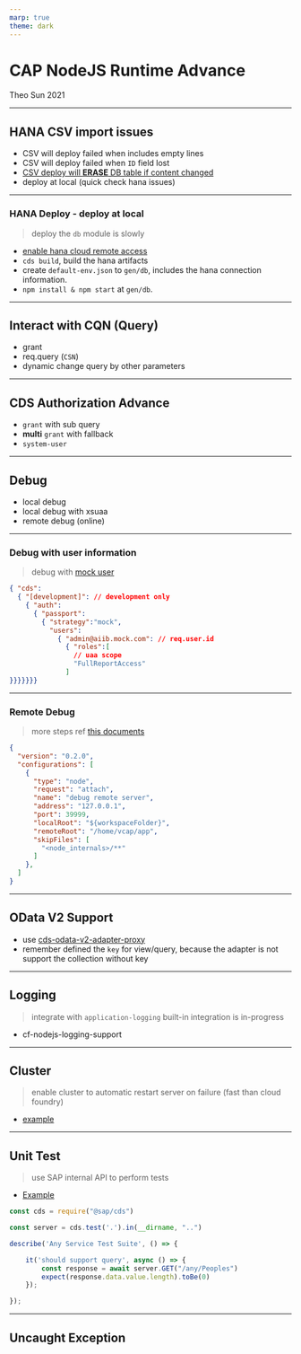 ```yaml
---
marp: true
theme: dark
---
```


# CAP NodeJS Runtime Advance

Theo Sun
2021

---

## HANA CSV import issues

- CSV will deploy failed when includes empty lines
- CSV will deploy failed when `ID` field lost
- [CSV deploy will **ERASE** DB table if content changed ](https://cap.cloud.sap/docs/guides/databases#providing-initial-data)
- deploy at local (quick check hana issues)

---

### HANA Deploy - deploy at local

> deploy the `db` module is slowly

* [enable hana cloud remote access](https://gist.github.com/Soontao/2d39877071ed0574377fcdb68a1c58df)
* `cds build`, build the hana artifacts
* create `default-env.json` to `gen/db`, includes the hana connection information.
* `npm install & npm start` at `gen/db`.

---

## Interact with CQN (Query)

- grant
- req.query (`CSN`)
- dynamic change query by other parameters

---

## CDS Authorization Advance

- `grant` with sub query
- **multi** `grant` with fallback
- `system-user`

---

## Debug

- local debug
- local debug with xsuaa
- remote debug (online)

---

### Debug with user information

> debug with [mock user](https://cap.cloud.sap/docs/node.js/authentication#-configuring-specific-users)

```json
{ "cds":
  { "[development]": // development only
    { "auth":
      { "passport":
        { "strategy":"mock",
          "users": 
            { "admin@aiib.mock.com": // req.user.id
              { "roles":[
                // uaa scope
                "FullReportAccess"
              ]
}}}}}}}
```

---

### Remote Debug

> more steps ref [this documents](https://github.com/Soontao/cf-node-debug-example)

```json
{
  "version": "0.2.0",
  "configurations": [
    {
      "type": "node",
      "request": "attach",
      "name": "debug remote server",
      "address": "127.0.0.1",
      "port": 39999,
      "localRoot": "${workspaceFolder}",
      "remoteRoot": "/home/vcap/app",
      "skipFiles": [
        "<node_internals>/**"
      ]
    },
  ]
}
```


---

## OData V2 Support

- use [cds-odata-v2-adapter-proxy](https://www.npmjs.com/package/@sap/cds-odata-v2-adapter-proxy)
- remember defined the `key` for view/query, because the adapter is not support the collection without key

---

## Logging

> integrate with `application-logging`
> built-in integration is in-progress

- cf-nodejs-logging-support

---

## Cluster

> enable cluster to automatic restart server on failure (fast than cloud foundry)

- [example](https://gist.github.com/Soontao/8e63daa8cae5d03af1ebd182c143115b)

--- 

## Unit Test

> use SAP internal API to perform tests

- [Example](https://github.com/Soontao/cap-unit-test-example)


```js
const cds = require("@sap/cds")

const server = cds.test('.').in(__dirname, "..")

describe('Any Service Test Suite', () => {

    it('should support query', async () => {
        const response = await server.GET("/any/Peoples")
        expect(response.data.value.length).toBe(0)
    });

});
```

---

## Uncaught Exception





